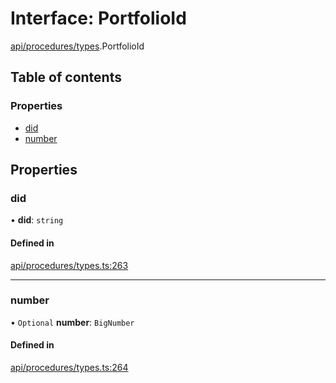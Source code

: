 # Interface: PortfolioId

[api/procedures/types](../wiki/api.procedures.types).PortfolioId

## Table of contents

### Properties

- [did](../wiki/api.procedures.types.PortfolioId#did)
- [number](../wiki/api.procedures.types.PortfolioId#number)

## Properties

### did

• **did**: `string`

#### Defined in

[api/procedures/types.ts:263](https://github.com/PolymeshAssociation/polymesh-sdk/blob/9a8715021/src/api/procedures/types.ts#L263)

___

### number

• `Optional` **number**: `BigNumber`

#### Defined in

[api/procedures/types.ts:264](https://github.com/PolymeshAssociation/polymesh-sdk/blob/9a8715021/src/api/procedures/types.ts#L264)
